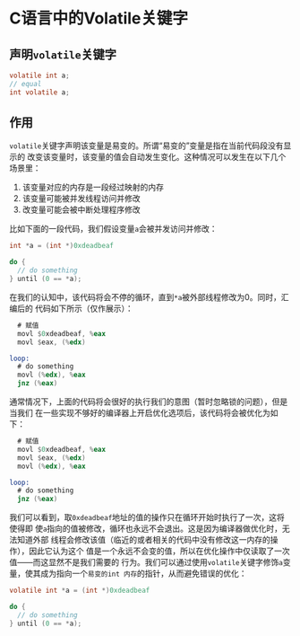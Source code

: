 # C语言中的Volatile关键字

## 声明`volatile`关键字

```C
volatile int a;
// equal
int volatile a;
```

## 作用

`volatile`关键字声明该变量是易变的。所谓“易变的”变量是指在当前代码段没有显示的
改变该变量时，该变量的值会自动发生变化。这种情况可以发生在以下几个场景里：
1. 该变量对应的内存是一段经过映射的内存
2. 该变量可能被并发线程访问并修改
3. 改变量可能会被中断处理程序修改

比如下面的一段代码，我们假设变量`a`会被并发访问并修改：

```c
int *a = (int *)0xdeadbeaf

do {
  // do something
} until (0 == *a);
```

在我们的认知中，该代码将会不停的循环，直到`*a`被外部线程修改为0。同时，汇编后的
代码如下所示（仅作展示）：

```asm
  # 赋值
  movl $0xdeadbeaf, %eax
  movl $eax, (%edx)

loop:
  # do something
  movl (%edx), %eax
  jnz (%eax)
```

通常情况下，上面的代码将会很好的执行我们的意图（暂时忽略锁的问题），但是当我们
在一些实现不够好的编译器上开启优化选项后，该代码将会被优化为如下：

```asm
  # 赋值
  movl $0xdeadbeaf, %eax
  movl $eax, (%edx)
  movl (%edx), %eax

loop:
  # do something
  jnz (%eax)
```

我们可以看到，取`0xdeadbeaf`地址的值的操作只在循环开始时执行了一次，这将使得即
使`a`指向的值被修改，循环也永远不会退出。这是因为编译器做优化时，无法知道外部
线程会修改该值（临近的或者相关的代码中没有修改这一内存的操作），因此它认为这个
值是一个永远不会变的值，所以在优化操作中仅读取了一次值——而这显然不是我们需要的
行为。我们可以通过使用`volatile`关键字修饰`a`变量，使其成为指向一个`易变的int
内存`的指针，从而避免错误的优化：

```c
volatile int *a = (int *)0xdeadbeaf

do {
  // do something
} until (0 == *a);
```
